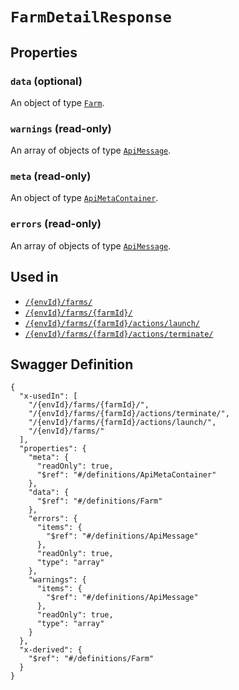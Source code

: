 # `FarmDetailResponse` #







## Properties ##

### `data` (optional) ###




An object of type [`Farm`](./../definitions/Farm.mkd).



### `warnings` (read-only) ###




An array of 
objects of type [`ApiMessage`](./../definitions/ApiMessage.mkd).


### `meta` (read-only) ###




An object of type [`ApiMetaContainer`](./../definitions/ApiMetaContainer.mkd).



### `errors` (read-only) ###




An array of 
objects of type [`ApiMessage`](./../definitions/ApiMessage.mkd).




## Used in ##

  + [`/{envId}/farms/`](./../rest/api/v1beta0/user/{envId}/farms/)
  + [`/{envId}/farms/{farmId}/`](./../rest/api/v1beta0/user/{envId}/farms/{farmId}/)
  + [`/{envId}/farms/{farmId}/actions/launch/`](./../rest/api/v1beta0/user/{envId}/farms/{farmId}/actions/launch/)
  + [`/{envId}/farms/{farmId}/actions/terminate/`](./../rest/api/v1beta0/user/{envId}/farms/{farmId}/actions/terminate/)

## Swagger Definition ##

    {
      "x-usedIn": [
        "/{envId}/farms/{farmId}/", 
        "/{envId}/farms/{farmId}/actions/terminate/", 
        "/{envId}/farms/{farmId}/actions/launch/", 
        "/{envId}/farms/"
      ], 
      "properties": {
        "meta": {
          "readOnly": true, 
          "$ref": "#/definitions/ApiMetaContainer"
        }, 
        "data": {
          "$ref": "#/definitions/Farm"
        }, 
        "errors": {
          "items": {
            "$ref": "#/definitions/ApiMessage"
          }, 
          "readOnly": true, 
          "type": "array"
        }, 
        "warnings": {
          "items": {
            "$ref": "#/definitions/ApiMessage"
          }, 
          "readOnly": true, 
          "type": "array"
        }
      }, 
      "x-derived": {
        "$ref": "#/definitions/Farm"
      }
    }
